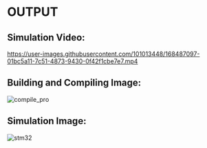 # OUTPUT


## Simulation Video:
https://user-images.githubusercontent.com/101013448/168487097-01bc5a11-7c51-4873-9430-0f42f1cbe7e7.mp4

##
## Building and Compiling Image:
![compile_pro](https://user-images.githubusercontent.com/101013448/168507278-631967bf-468a-4db1-958d-1542833d2ca5.jpg)

##
## Simulation Image:
![stm32](https://user-images.githubusercontent.com/101013448/168443963-8ffdb7a8-dd06-40bf-a080-d4c681d0d1e2.jpg)
